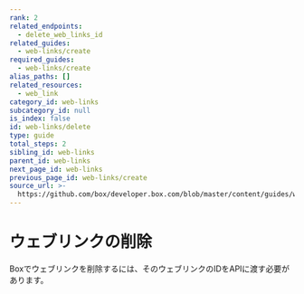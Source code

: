 ```yaml
---
rank: 2
related_endpoints:
  - delete_web_links_id
related_guides:
  - web-links/create
required_guides:
  - web-links/create
alias_paths: []
related_resources:
  - web_link
category_id: web-links
subcategory_id: null
is_index: false
id: web-links/delete
type: guide
total_steps: 2
sibling_id: web-links
parent_id: web-links
next_page_id: web-links
previous_page_id: web-links/create
source_url: >-
  https://github.com/box/developer.box.com/blob/master/content/guides/web-links/delete.md
---
```

# ウェブリンクの削除

Boxでウェブリンクを削除するには、そのウェブリンクのIDをAPIに渡す必要があります。

<Samples id="delete_web_links_id">

</Samples>
